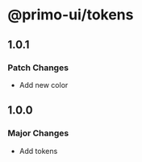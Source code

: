 # @primo-ui/tokens

## 1.0.1

### Patch Changes

- Add new color

## 1.0.0

### Major Changes

- Add tokens
